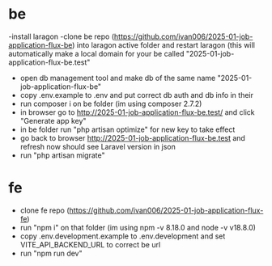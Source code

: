 # be

-install laragon
-clone be repo (https://github.com/ivan006/2025-01-job-application-flux-be) into laragon active folder and restart laragon (this will automatically make a local domain for your be called "2025-01-job-application-flux-be.test"
- open db management tool and make db of the same name "2025-01-job-application-flux-be"
- copy .env.example to .env and put correct db auth and db info in their
- run composer i on be folder (im using composer 2.7.2)
- in browser go to http://2025-01-job-application-flux-be.test/ and click "Generate app key"
- in be folder run "php artisan optimize" for new key to take effect
- go back to browser http://2025-01-job-application-flux-be.test and refresh now should see Laravel version in json
- run "php artisan migrate"

# fe

- clone fe repo (https://github.com/ivan006/2025-01-job-application-flux-fe)
- run "npm i" on that folder (im using npm -v 8.18.0 and node -v v18.8.0)
- copy .env.development.example to .env.development and set VITE_API_BACKEND_URL to correct be url
- run "npm run dev"
